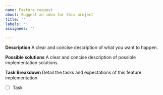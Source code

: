 ```yaml
---
name: Feature request
about: Suggest an idea for this project
title: ''
labels: ''
assignees: ''

---
```


**Description**
A clear and concise description of what you want to happen.

**Possible solutions**
A clear and concise description of possible implementation solutions.

**Task Breakdown**
Detail the tasks and expectations of this feature implementation

- [ ] Task
